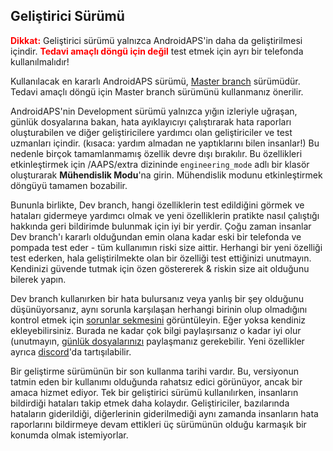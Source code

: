 ## Geliştirici Sürümü

<font color="#FF0000"><strong>Dikkat:</strong></font>
Geliştirici sürümü yalnızca AndroidAPS'in daha da geliştirilmesi içindir. <font color="#FF0000"><strong>Tedavi amaçlı döngü için değil</strong></font> test etmek için ayrı bir telefonda kullanılmalıdır!

Kullanılacak en kararlı AndroidAPS sürümü, [Master branch](https://github.com/nightscout/AndroidAPS/tree/master) sürümüdür. Tedavi amaçlı döngü için Master branch sürümünü kullanmanız önerilir.

AndroidAPS'nin Development sürümü yalnızca yığın izleriyle uğraşan, günlük dosyalarına bakan, hata ayıklayıcıyı çalıştırarak hata raporları oluşturabilen ve diğer geliştiricilere yardımcı olan geliştiriciler ve test uzmanları içindir. (kısaca: yardım almadan ne yaptıklarını bilen insanlar!) Bu nedenle birçok tamamlanmamış özellik devre dışı bırakılır. Bu özellikleri etkinleştirmek için /AAPS/extra dizininde `engineering_mode` adlı bir klasör oluşturarak **Mühendislik Modu**'na girin. Mühendislik modunu etkinleştirmek döngüyü tamamen bozabilir.

Bununla birlikte, Dev branch, hangi özelliklerin test edildiğini görmek ve hataları gidermeye yardımcı olmak ve yeni özelliklerin pratikte nasıl çalıştığı hakkında geri bildirimde bulunmak için iyi bir yerdir. Çoğu zaman insanlar Dev branch'ı kararlı olduğundan emin olana kadar eski bir telefonda ve pompada test eder - tüm kullanımın riski size aittir. Herhangi bir yeni özelliği test ederken, hala geliştirilmekte olan bir özelliği test ettiğinizi unutmayın. Kendinizi güvende tutmak için özen göstererek & riskin size ait olduğunu bilerek yapın.

Dev branch kullanırken bir hata bulursanız veya yanlış bir şey olduğunu düşünüyorsanız, aynı sorunla karşılaşan herhangi birinin olup olmadığını kontrol etmek için [sorunlar sekmesini](https://github.com/nightscout/AndroidAPS/issues) görüntüleyin. Eğer yoksa kendiniz ekleyebilirsiniz. Burada ne kadar çok bilgi paylaşırsanız o kadar iyi olur (unutmayın, [günlük dosyalarınızı](../Usage/Accessing-logfiles.md) paylaşmanız gerekebilir. Yeni özellikler ayrıca [discord](https://discord.gg/4fQUWHZ4Mw)'da tartışılabilir.

Bir geliştirme sürümünün bir son kullanma tarihi vardır. Bu, versiyonun tatmin eden bir kullanımı olduğunda rahatsız edici görünüyor, ancak bir amaca hizmet ediyor. Tek bir geliştirici sürümü kullanılırken, insanların bildirdiği hataları takip etmek daha kolaydır. Geliştiriciler, bazılarında hataların giderildiği, diğerlerinin giderilmediği aynı zamanda insanların hata raporlarını bildirmeye devam ettikleri üç sürümünün olduğu karmaşık bir konumda olmak istemiyorlar.